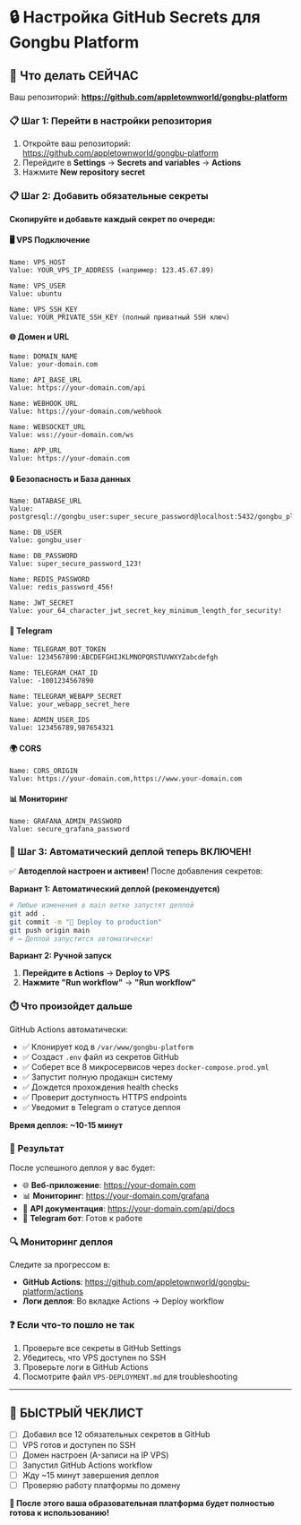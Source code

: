 # 🔒 Настройка GitHub Secrets для Gongbu Platform

## 🎯 Что делать СЕЙЧАС

Ваш репозиторий: **https://github.com/appletownworld/gongbu-platform**

### 📋 Шаг 1: Перейти в настройки репозитория

1. Откройте ваш репозиторий: https://github.com/appletownworld/gongbu-platform
2. Перейдите в **Settings** → **Secrets and variables** → **Actions**
3. Нажмите **New repository secret**

### 📋 Шаг 2: Добавить обязательные секреты

**Скопируйте и добавьте каждый секрет по очереди:**

#### 🖥️ VPS Подключение
```
Name: VPS_HOST
Value: YOUR_VPS_IP_ADDRESS (например: 123.45.67.89)

Name: VPS_USER  
Value: ubuntu

Name: VPS_SSH_KEY
Value: YOUR_PRIVATE_SSH_KEY (полный приватный SSH ключ)
```

#### 🌐 Домен и URL
```
Name: DOMAIN_NAME
Value: your-domain.com

Name: API_BASE_URL
Value: https://your-domain.com/api

Name: WEBHOOK_URL
Value: https://your-domain.com/webhook

Name: WEBSOCKET_URL
Value: wss://your-domain.com/ws

Name: APP_URL
Value: https://your-domain.com
```

#### 🔒 Безопасность и База данных
```
Name: DATABASE_URL
Value: postgresql://gongbu_user:super_secure_password@localhost:5432/gongbu_platform

Name: DB_USER
Value: gongbu_user

Name: DB_PASSWORD
Value: super_secure_password_123!

Name: REDIS_PASSWORD
Value: redis_password_456!

Name: JWT_SECRET
Value: your_64_character_jwt_secret_key_minimum_length_for_security!
```

#### 🤖 Telegram
```
Name: TELEGRAM_BOT_TOKEN
Value: 1234567890:ABCDEFGHIJKLMNOPQRSTUVWXYZabcdefgh

Name: TELEGRAM_CHAT_ID
Value: -1001234567890

Name: TELEGRAM_WEBAPP_SECRET
Value: your_webapp_secret_here

Name: ADMIN_USER_IDS
Value: 123456789,987654321
```

#### 🌍 CORS
```
Name: CORS_ORIGIN
Value: https://your-domain.com,https://www.your-domain.com
```

#### 📊 Мониторинг
```
Name: GRAFANA_ADMIN_PASSWORD
Value: secure_grafana_password
```

### 🚀 Шаг 3: Автоматический деплой теперь ВКЛЮЧЕН!

✅ **Автодеплой настроен и активен!** После добавления секретов:

**Вариант 1: Автоматический деплой (рекомендуется)**
```bash
# Любые изменения в main ветке запустят деплой
git add .
git commit -m "🚀 Deploy to production"
git push origin main
# → Деплой запустится автоматически!
```

**Вариант 2: Ручной запуск**
1. **Перейдите в Actions** → **Deploy to VPS**
2. **Нажмите "Run workflow"** → **"Run workflow"**

### ⏱️ Что произойдет дальше

GitHub Actions автоматически:
- ✅ Клонирует код в `/var/www/gongbu-platform`
- ✅ Создаст `.env` файл из секретов GitHub
- ✅ Соберет все 8 микросервисов через `docker-compose.prod.yml`
- ✅ Запустит полную продакшн систему
- ✅ Дождется прохождения health checks
- ✅ Проверит доступность HTTPS endpoints
- ✅ Уведомит в Telegram о статусе деплоя

**Время деплоя: ~10-15 минут**

### 🎉 Результат

После успешного деплоя у вас будет:
- 🌐 **Веб-приложение**: https://your-domain.com
- 📊 **Мониторинг**: https://your-domain.com/grafana  
- 📖 **API документация**: https://your-domain.com/api/docs
- 🤖 **Telegram бот**: Готов к работе

### 🔍 Мониторинг деплоя

Следите за прогрессом в:
- **GitHub Actions**: https://github.com/appletownworld/gongbu-platform/actions
- **Логи деплоя**: Во вкладке Actions → Deploy workflow

### ❓ Если что-то пошло не так

1. Проверьте все секреты в GitHub Settings
2. Убедитесь, что VPS доступен по SSH
3. Проверьте логи в GitHub Actions
4. Посмотрите файл `VPS-DEPLOYMENT.md` для troubleshooting

---

## 🎯 БЫСТРЫЙ ЧЕКЛИСТ

- [ ] Добавил все 12 обязательных секретов в GitHub
- [ ] VPS готов и доступен по SSH  
- [ ] Домен настроен (A-записи на IP VPS)
- [ ] Запустил GitHub Actions workflow
- [ ] Жду ~15 минут завершения деплоя
- [ ] Проверяю работу платформы по домену

**🚀 После этого ваша образовательная платформа будет полностью готова к использованию!**
